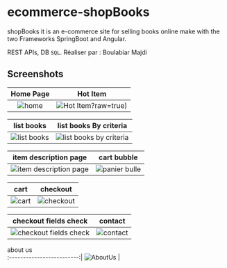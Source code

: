 # ecommerce-shopBooks
shopBooks it is an e-commerce site for selling books online make with the two Frameworks SpringBoot and Angular.

REST APIs, DB `SQL`.
Réaliser par : Boulabiar Majdi

## Screenshots

Home Page               |  Hot Item               
:-------------------------:|:-------------------------:|
![home](https://user-images.githubusercontent.com/50002456/227745671-05159c80-07af-4c63-9b8f-1d7ea4a5c7fd.jpg?raw=true)|![Hot Item](https://user-images.githubusercontent.com/50002456/227745882-6f9c8e45-aeb7-4bdd-89bf-b2c35f3a3320.jpg)?raw=true)|

list books         |  list books By criteria      
:-------------------------:|:-------------------------:|
![list books](https://user-images.githubusercontent.com/50002456/147712574-3c873547-507e-4825-b530-5445054ae564.png)|![list books by criteria](https://user-images.githubusercontent.com/50002456/227746054-f54df00c-b7a8-49a6-9ca6-67ab353c54ed.jpg)


item description page                 | cart bubble       
:-------------------------:|:-------------------------:|
![item description page](https://user-images.githubusercontent.com/50002456/147712594-f2534f54-d2d9-4118-b5c6-875a2d11daac.png)|![panier bulle](https://user-images.githubusercontent.com/50002456/227746406-577f084f-4bd0-44ae-b242-789d2aae4a9c.jpg)


cart         |  checkout              
:-------------------------:|:-------------------------:|
![cart](https://user-images.githubusercontent.com/50002456/147712611-cbb50eca-ccc9-41d0-9333-0422f92fdb24.png)|![checkout](https://user-images.githubusercontent.com/50002456/147712617-32ed1ec8-3855-4a6f-8295-fec4d6358468.png)

checkout fields check         |  contact         
:-------------------------:|:-------------------------:|
![checkout fields check](https://user-images.githubusercontent.com/50002456/147712625-7c9a256b-71d3-4a52-925c-6dee4348fcdb.png)|![contact](https://user-images.githubusercontent.com/50002456/147712632-2529c519-a923-4693-b27a-1cd3561c509e.png)

about us            
:-------------------------:|
![AboutUs](https://user-images.githubusercontent.com/50002456/227746473-d3e04044-f3ff-40eb-93d4-087cb068aa19.jpg)
|

